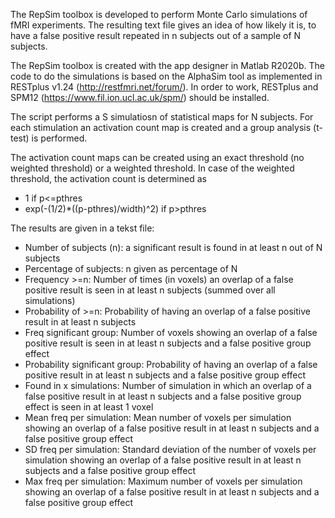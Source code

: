 The RepSim toolbox is developed to perform Monte Carlo simulations of fMRI experiments. The resulting text file gives an idea of how likely it is, to have a false positive result repeated in n subjects out of a sample of N subjects.

The RepSim toolbox is created with the app designer in Matlab R2020b. The code to do the simulations is based on the AlphaSim tool as implemented in RESTplus v1.24 (http://restfmri.net/forum/). In order to work, RESTplus and SPM12 (https://www.fil.ion.ucl.ac.uk/spm/) should be installed.

The script performs a S simulatiosn of statistical maps for N subjects. For each stimulation an activation count map is created and a group analysis (t-test) is performed.
 
The activation count maps can be created using an exact threshold (no weighted threshold) or a weighted threshold. In case of the weighted threshold, the activation count is determined as
- 1 if p<=pthres
- exp(-(1/2)*((p-pthres)/width)^2) if p>pthres

The results are given in a tekst file:
- Number of subjects (n): a significant result is found in at least n out of N subjects
- Percentage of subjects: n given as percentage of N
- Frequency >=n: Number of times (in voxels) an overlap of a false positive result is seen in at least n subjects (summed over all simulations)
- Probability of >=n: Probability of having an overlap of a false positive result in at least n subjects
- Freq significant group: Number of voxels showing an overlap of a false positive result is seen in at least n subjects and a false positive group effect
- Probability significant group: Probability of having an overlap of a false positive result in at least n subjects and a false positive group effect
- Found in x simulations: Number of simulation in which an overlap of a false positive result in at least n subjects and a false positive group effect is seen in at least 1 voxel
- Mean freq per simulation: Mean number of voxels per simulation showing an overlap of a false positive result in at least n subjects and a false positive group effect
- SD freq per simulation: Standard deviation of the number of voxels per simulation showing an overlap of a false positive result in at least n subjects and a false positive group effect
- Max freq per simulation: Maximum number of voxels per simulation showing an overlap of a false positive result in at least n subjects and a false positive group effect
